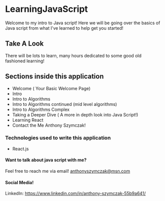 # LearningJavaScript
Welcome to my intro to Java script! Here we will be going over the basics of Java script from what I've learned to help get you started!

## Take A Look
 There will be lots to learn, many hours dedicated to some good old fashioned learning!

## Sections inside this application
- Welcome ( Your Basic Welcome Page)
- Intro
- Intro to Algorithms
- Intro to Algorithms continued (mid level algorithms)
- Intro to Algorithms Complex
- Taking a Deeper Dive ( A more in depth look into Java Script!)
- Learning React
- Contact the Me Anthony Szymczak!

### Technologies used to write this application
 - React.js

#### Want to talk about java script with me?
Feel free to reach me via email! anthonyszymczak@msn.com


#### Social Media!
LinkedIn: https://www.linkedin.com/in/anthony-szymczak-55b9a641/